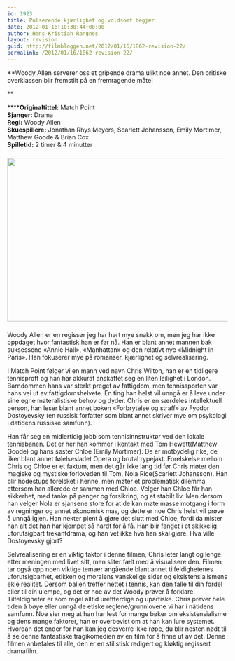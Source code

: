 ```yaml
---
id: 1923
title: Pulserende kjærlighet og voldsomt begjær
date: 2012-01-16T10:38:44+00:00
author: Hans-Kristian Rangnes
layout: revision
guid: http://filmbloggen.net/2012/01/16/1862-revision-22/
permalink: /2012/01/16/1862-revision-22/
---
```

**Woody Allen serverer oss et gripende drama ulikt noe annet. Den britiske overklassen blir fremstilt på en fremragende måte!<!--more-->

  
** 

******Originaltittel:** Match Point  
**Sjanger:** Drama  
**Regi:** Woody Allen  
**Skuespillere:** Jonathan Rhys Meyers, Scarlett Johansson, Emily Mortimer, Matthew Goode & Brian Cox.  
**Spilletid:** 2 timer & 4 minutter

<img style="padding-right: 8px;padding-top: 8px;padding-bottom: 8px" src="http://media.avclub.com/images/articles/article/1/1500/MP16_jpg_627x325_crop_upscale_q85.jpg" alt="" width="611" height="373" /> 

Woody Allen er en regissør jeg har hørt mye snakk om, men jeg har ikke oppdaget hvor fantastisk han er før nå. Han er blant annet mannen bak suksessene &laquo;Annie Hall&raquo;, &laquo;Manhattan&raquo; og den relativt nye &laquo;Midnight in Paris&raquo;. Han fokuserer mye på romanser, kjærlighet og selvrealisering.

I Match Point følger vi en mann ved navn Chris Wilton, han er en tidligere tennisproff og han har akkurat anskaffet seg en liten leilighet i London. Barndommen hans var sterkt preget av fattigdom, men tennissporten var hans vei ut av fattigdomshelvete. En ting han helst vil unngå er å leve under sine egne materalistiske behov og dyder. Chris er en særdeles intellektuell person, han leser blant annet boken &laquo;Forbrytelse og straff&raquo; av Fyodor Dostoyevsky (en russisk forfatter som blant annet skriver mye om psykologi i datidens russiske samfunn).

Han får seg en midlertidig jobb som tennisinnstruktør ved den lokale tennisbanen. Det er her han kommer i kontakt med Tom Hewett(Matthew Goode) og hans søster Chloe (Emily Mortimer). De er motbydelig rike, de liker blant annet følelsesladet Opera og brutal rypejakt. Forelskelse mellom Chris og Chloe er et faktum, men det går ikke lang tid før Chris møter den magiske og mystiske forloveden til Tom, Nola Rice(Scarlett Johansson). Han blir hodestups forelsket i henne, men møter et problematisk dilemma ettersom han allerede er sammen med Chloe. Velger han Chloe får han sikkerhet, med tanke på penger og forsikring, og et stabilt liv. Men dersom han velger Nola er sjansene store for at de kan møte masse motgang i form av regninger og annet økonomisk mas, og dette er noe Chris helst vil prøve å unngå igjen. Han nekter plent å gjøre det slutt med Chloe, fordi da mister han alt det han har kjempet så hardt for å få. Han blir fanget i et skikkelig uforutsigbart trekantdrama, og han vet ikke hva han skal gjøre. Hva ville Dostoyevsky gjort?

Selvrealisering er en viktig faktor i denne filmen, Chris leter langt og lenge etter meningen med livet sitt, men sliter fælt med å visualisere den. Filmen tar også opp noen viktige temaer angående blant annet tilfeldighetenes uforutsigbarhet, etikken og moralens vanskelige sider og eksistensialismens ekle realitet. Dersom ballen treffer nettet i tennis, kan den falle til din fordel eller til din ulempe, og det er noe av det Woody prøver å forklare. Tilfeldigheter er som regel alltid urettferdige og upartiske. Chris prøver hele tiden å bøye eller unngå de etiske reglene/grunnlovene vi har i nåtidens samfunn. Noe sier meg at han har lest for mange bøker om eksistensialisme og dens mange faktorer, han er overbevist om at han kan lure systemet. Hvordan det ender for han kan jeg desverre ikke røpe, du blir nesten nødt til å se denne fantastiske tragikomedien av en film for å finne ut av det. Denne filmen anbefales til alle, den er en stilistisk redigert og kløktig regissert dramafilm.